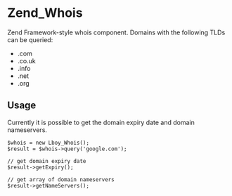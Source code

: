Zend_Whois
==========

Zend Framework-style whois component. Domains with the following TLDs can be queried:

* .com
* .co.uk
* .info
* .net
* .org

Usage
----------
Currently it is possible to get the domain expiry date and domain nameservers.

	$whois = new Lboy_Whois();
	$result = $whois->query('google.com');
	
	// get domain expiry date
	$result->getExpiry();

	// get array of domain nameservers
	$result->getNameServers();